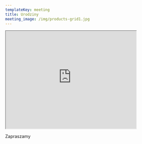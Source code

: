 ```yaml
---
templateKey: meeting
title: Urodziny
meeting_image: /img/products-grid1.jpg
---
```

<iframe width="420" height="315" src="https://www.youtube.com/embed/BMUiFMZr7vk"></iframe>

Zapraszamy
